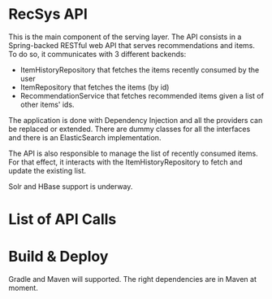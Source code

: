 RecSys API
==========

This is the main component of the serving layer. The API consists in a Spring-backed RESTful web API that serves recommendations and items. 
To do so, it communicates with 3 different backends:
- ItemHistoryRepository that fetches the items recently consumed by the user
- ItemRepository that fetches the items (by id)
- RecommendationService that fetches recommended items given a list of other items' ids.

The application is done with Dependency Injection and all the providers can be replaced or extended. There are dummy classes for all the interfaces and there is an ElasticSearch implementation.

The API is also responsible to manage the list of recently consumed items. For that effect, it interacts with the ItemHistoryRepository to fetch and update the existing list.

Solr and HBase support is underway.

List of API Calls
=================


Build & Deploy
==============

Gradle and Maven will supported. The right dependencies are in Maven at moment.

